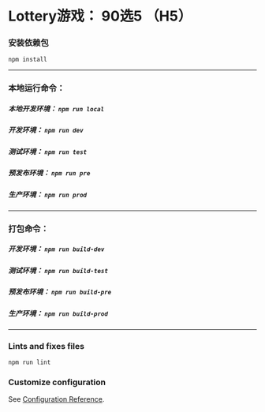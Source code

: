 # Lottery游戏： 90选5 （H5）

### 安装依赖包
```
npm install
```
---
### 本地运行命令：

##### 本地开发环境： `npm run local`
##### 开发环境： `npm run dev`
##### 测试环境： `npm run test`
##### 预发布环境： `npm run pre`
##### 生产环境： `npm run prod`

---
### 打包命令：
##### 开发环境： `npm run build-dev`
##### 测试环境： `npm run build-test`
##### 预发布环境： `npm run build-pre`
##### 生产环境： `npm run build-prod`

 ---

### Lints and fixes files

```
npm run lint
```

### Customize configuration
See [Configuration Reference](https://cli.vuejs.org/config/).
